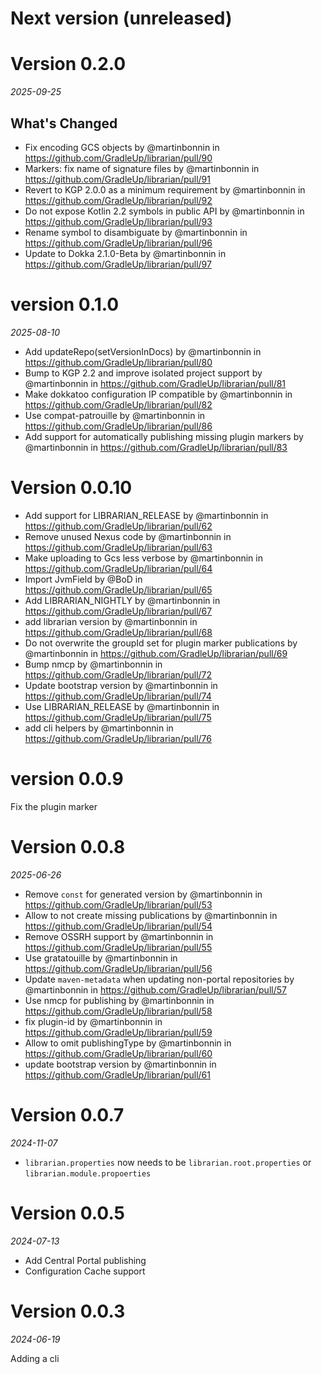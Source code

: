# Next version (unreleased)

# Version 0.2.0
_2025-09-25_

## What's Changed
* Fix encoding GCS objects by @martinbonnin in https://github.com/GradleUp/librarian/pull/90
* Markers: fix name of signature files by @martinbonnin in https://github.com/GradleUp/librarian/pull/91
* Revert to KGP 2.0.0 as a minimum requirement by @martinbonnin in https://github.com/GradleUp/librarian/pull/92
* Do not expose Kotlin 2.2 symbols in public API by @martinbonnin in https://github.com/GradleUp/librarian/pull/93
* Rename symbol to disambiguate by @martinbonnin in https://github.com/GradleUp/librarian/pull/96
* Update to Dokka 2.1.0-Beta by @martinbonnin in https://github.com/GradleUp/librarian/pull/97

# version 0.1.0
_2025-08-10_

* Add updateRepo(setVersionInDocs) by @martinbonnin in https://github.com/GradleUp/librarian/pull/80
* Bump to KGP 2.2 and improve isolated project support by @martinbonnin in https://github.com/GradleUp/librarian/pull/81
* Make dokkatoo configuration IP compatible by @martinbonnin in https://github.com/GradleUp/librarian/pull/82
* Use compat-patrouille by @martinbonnin in https://github.com/GradleUp/librarian/pull/86
* Add support for automatically publishing missing plugin markers by @martinbonnin in https://github.com/GradleUp/librarian/pull/83

# Version 0.0.10

* Add support for LIBRARIAN_RELEASE by @martinbonnin in https://github.com/GradleUp/librarian/pull/62
* Remove unused Nexus code by @martinbonnin in https://github.com/GradleUp/librarian/pull/63
* Make uploading to Gcs less verbose by @martinbonnin in https://github.com/GradleUp/librarian/pull/64
* Import JvmField by @BoD in https://github.com/GradleUp/librarian/pull/65
* Add LIBRARIAN_NIGHTLY by @martinbonnin in https://github.com/GradleUp/librarian/pull/67
* add librarian version by @martinbonnin in https://github.com/GradleUp/librarian/pull/68
* Do not overwrite the groupId set for plugin marker publications by @martinbonnin in https://github.com/GradleUp/librarian/pull/69
* Bump nmcp by @martinbonnin in https://github.com/GradleUp/librarian/pull/72
* Update bootstrap version by @martinbonnin in https://github.com/GradleUp/librarian/pull/74
* Use LIBRARIAN_RELEASE by @martinbonnin in https://github.com/GradleUp/librarian/pull/75
* add cli helpers by @martinbonnin in https://github.com/GradleUp/librarian/pull/76

# version 0.0.9

Fix the plugin marker

# Version 0.0.8
_2025-06-26_

* Remove `const` for generated version by @martinbonnin in https://github.com/GradleUp/librarian/pull/53
* Allow to not create missing publications by @martinbonnin in https://github.com/GradleUp/librarian/pull/54
* Remove OSSRH support by @martinbonnin in https://github.com/GradleUp/librarian/pull/55
* Use gratatouille by @martinbonnin in https://github.com/GradleUp/librarian/pull/56
* Update `maven-metadata` when updating non-portal repositories by @martinbonnin in https://github.com/GradleUp/librarian/pull/57
* Use nmcp for publishing by @martinbonnin in https://github.com/GradleUp/librarian/pull/58
* fix plugin-id by @martinbonnin in https://github.com/GradleUp/librarian/pull/59
* Allow to omit publishingType by @martinbonnin in https://github.com/GradleUp/librarian/pull/60
* update bootstrap version by @martinbonnin in https://github.com/GradleUp/librarian/pull/61

# Version 0.0.7
_2024-11-07_

* `librarian.properties` now needs to be `librarian.root.properties` or `librarian.module.propoerties`
  
# Version 0.0.5
_2024-07-13_

* Add Central Portal publishing
* Configuration Cache support

# Version 0.0.3
_2024-06-19_

Adding a cli
